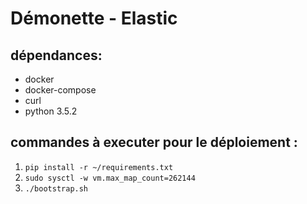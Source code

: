 # Démonette - Elastic

## dépendances: 

- docker
- docker-compose
- curl
- python 3.5.2

## commandes à executer pour le déploiement : 
1. `pip install -r ~/requirements.txt`
2. `sudo sysctl -w vm.max_map_count=262144`
3. `./bootstrap.sh`

